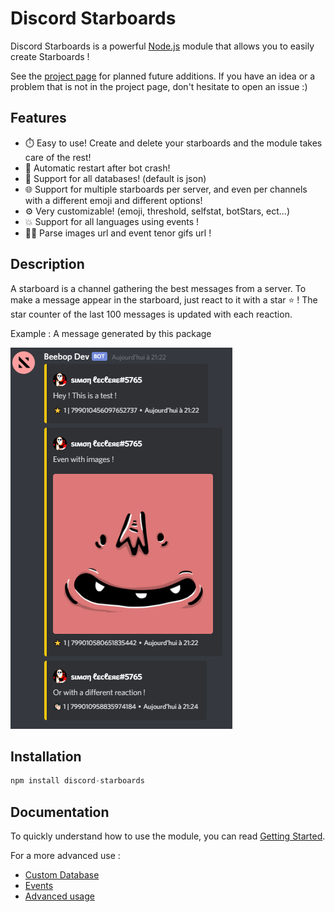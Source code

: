 # Discord Starboards

Discord Starboards is a powerful [Node.js](https://nodejs.org) module that allows you to easily create Starboards !

See the [project page](https://github.com/SimonLeclere/discord-starboards/projects/1) for planned future additions. If you have an idea or a problem that is not in the project page, don't hesitate to open an issue :)

## Features

-   ⏱️ Easy to use! Create and delete your starboards and the module takes care of the rest!
-   🔄 Automatic restart after bot crash!
-   📁 Support for all databases! (default is json)
-   🌐 Support for multiple starboards per server, and even per channels with a different emoji and different options!
-   ⚙️ Very customizable! (emoji, threshold, selfstat, botStars, ect...)
-   💥 Support for all languages using events !
-   💪🏻 Parse images url and event tenor gifs url !

## Description

A starboard is a channel gathering the best messages from a server.
To make a message appear in the starboard, just react to it with a star ⭐ !
The star counter of the last 100 messages is updated with each reaction.

Example : A message generated by this package

![example](docs/assets/exampleMsg.png)


## Installation

```js
npm install discord-starboards
```

## Documentation

To quickly understand how to use the module, you can read [Getting Started](/docs/gettingStarted.md).

For a more advanced use :
- [Custom Database](/docs/customDatabase.md)
- [Events](/docs/events.md)
- [Advanced usage](/docs/advanced.md)
